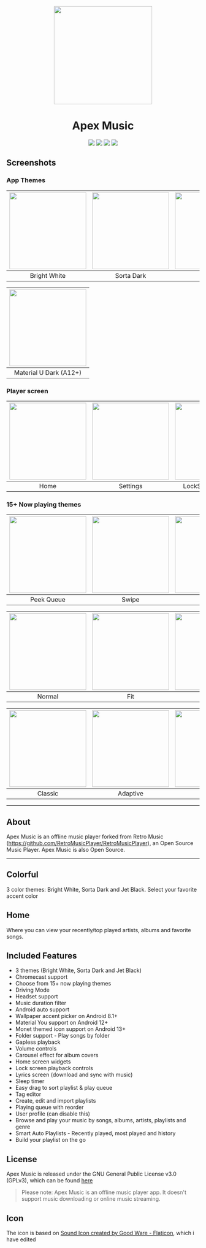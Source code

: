 <p align="center">
    <img src="app\src\main\ic_launcher_foreground.png" height="256">
    <h1 align="center">Apex Music</h1>
  </a>
</p>
<p align="center">
  <a href="https://github.com/TheTerminatorOfProgramming/ApexMusic" style="text-decoration:none" area-label="Android">
    <img src="https://img.shields.io/badge/Platform-Android-green.svg">
  </a>
  <a href="https://github.com/TheTerminatorOfProgramming/ApexMusic" style="text-decoration:none" area-label="Min API: 26">
    <img src="https://img.shields.io/badge/minSdkVersion-26-green.svg">
  </a>
  <a href="https://play.google.com/store/apps/details?id=code.name.monkey.retromusic" style="text-decoration:none" area-label="Play Store">
    <img src="https://img.shields.io/badge/Download-Google_Play-green.svg">
  </a>
  <a href="https://github.com/TheTerminatorOfProgramming/ApexMusic/blob/master/LICENSE.md" style="text-decoration:none" area-label="License: GPL v3">
    <img src="https://img.shields.io/badge/License-GPL%20v3-blue.svg">
  </a
</p>

## Screenshots
      
### App Themes
| <img src="screenshots/Artwork/1.Main_White.jpg" width="200"/>	|<img src="screenshots/Artwork/2.Main_Dark.jpg" width="200"/>|   <img src="screenshots/Artwork/3.Main_Black.jpg" width="200"/>  	|    <img src="screenshots/Artwork/4.Main_Material_White.jpg" width="200"/> 	|
|:-----:	|:-----:	|:-----:	|:-----:	|
| Bright White 	| Sorta Dark 	| Jet Black 	| Material U White (A12+) 	|      
      
| <img src="screenshots/Artwork/5.Main_Material_Dark.jpg" width="200"/>	|
|:-----:	|
| Material U Dark (A12+) 	| 
      
### Player screen
| <img src="screenshots/Artwork/1.Main_White.jpg" width="200"/>	|<img src="screenshots/Artwork/6.Settings_White.jpg" width="200"/>|   <img src="screenshots/Artwork/24.LockScreen_White.jpg" width="200"/>  	|
|:-----:	|:-----:	|:-----:	|
| Home 	| Settings 	| LockScreen Controls 	|
      
### 15+ Now playing themes
| <img src="screenshots/peek_queue.jpg" width="200"/>	|<img src="screenshots/swipe.jpg" width="200"/>|   <img src="screenshots/material.jpg" width="200"/>  	|    <img src="screenshots/peek.jpg" width="200"/> 	|
|:-----:	|:-----:	|:-----:	|:-----:	|
| Peek Queue 	| Swipe 	| Material 	| Peek 	|      
      
| <img src="screenshots/normal.jpg" width="200"/>	|<img src="screenshots/fit.jpg" width="200"/>|   <img src="screenshots/flat.jpg" width="200"/>  	|    <img src="screenshots/color.jpg" width="200"/> 	|
|:-----:	|:-----:	|:-----:	|:-----:	|
| Normal 	| Fit 	| Flat 	| Color 	|

| <img src="screenshots/classic.jpg" width="200"/>	|<img src="screenshots/adaptive.jpg" width="200"/>|   <img src="screenshots/blur.jpg" width="200"/>  	|    <img src="screenshots/tiny.jpg" width="200"/> 	|
|:-----:	|:-----:	|:-----:	|:-----:	|
| Classic 	| Adaptive 	| Blur 	| Tiny 	|

___
## About
Apex Music is an offline music player forked from Retro Music (https://github.com/RetroMusicPlayer/RetroMusicPlayer), an Open Source Music Player. Apex Music is also Open Source.
___    
## Colorful
3 color themes: Bright White, Sorta Dark and Jet Black.
Select your favorite accent color

## Home
Where you can view your recently/top played artists, albums and
favorite songs.

## Included Features
-  3 themes (Bright White, Sorta Dark and Jet Black)
-  Chromecast support
-  Choose from 15+ now playing themes
-  Driving Mode
-  Headset support
-  Music duration filter
-  Android auto support
-  Wallpaper accent picker on Android 8.1+
-  Material You support on Android 12+
-  Monet themed icon support on Android 13+
-  Folder support - Play songs by folder
-  Gapless playback
-  Volume controls
-  Carousel effect for album covers
-  Home screen widgets
-  Lock screen playback controls
-  Lyrics screen (download and sync with music)
-  Sleep timer
-  Easy drag to sort playlist & play queue
-  Tag editor
-  Create, edit and import playlists
-  Playing queue with reorder
-  User profile (can disable this)
-  Browse and play your music by songs, albums, artists, playlists and
  genre
-  Smart Auto Playlists - Recently played, most played and history
-  Build your playlist on the go

## License

Apex Music is released under the GNU General Public License v3.0
(GPLv3), which can be found [here](LICENSE.md)


>Please note: Apex Music is an offline music player app. It
>doesn't support music downloading or online music streaming.

## Icon
      
The icon is based on <a href="https://www.flaticon.com/free-icon/sound_865548?term=music" title="sound icon">Sound Icon created by Good Ware - Flaticon</a>, which i have edited
